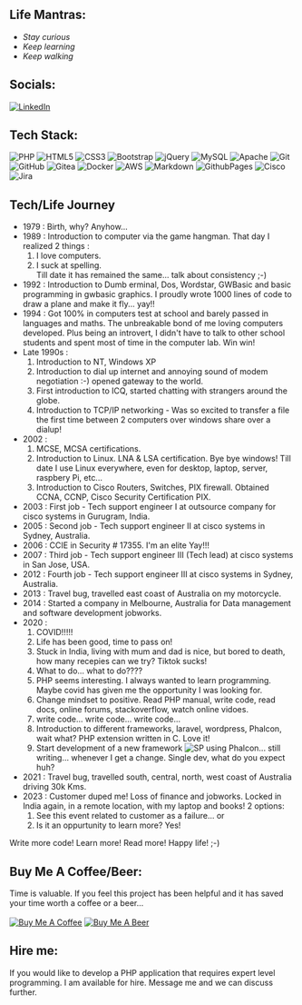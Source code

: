 ## Life Mantras:
- *Stay curious*
- *Keep learning*
- *Keep walking*

## Socials:
[![LinkedIn](https://img.shields.io/badge/LinkedIn-%230077B5.svg?logo=linkedin&logoColor=white)](https://linkedin.com/in/oyeaussie) 

## Tech Stack:
![PHP](https://img.shields.io/badge/php-%23777BB4.svg?style=flat&logo=php&logoColor=white) 
![HTML5](https://img.shields.io/badge/html5-%23E34F26.svg?style=flat&logo=html5&logoColor=white) 
![CSS3](https://img.shields.io/badge/css3-%231572B6.svg?style=flat&logo=css3&logoColor=white) 
![Bootstrap](https://img.shields.io/badge/bootstrap-%238511FA.svg?style=flat&logo=bootstrap&logoColor=white) 
![jQuery](https://img.shields.io/badge/jquery-%230769AD.svg?style=flat&logo=jquery&logoColor=white) 
![MySQL](https://img.shields.io/badge/mysql-4479A1.svg?style=flat&logo=mysql&logoColor=white) 
![Apache](https://img.shields.io/badge/apache-%23D42029.svg?style=flat&logo=apache&logoColor=white) 
![Git](https://img.shields.io/badge/git-%23F05033.svg?style=flat&logo=git&logoColor=white) 
![GitHub](https://img.shields.io/badge/github-%23121011.svg?style=flat&logo=github&logoColor=white) 
![Gitea](https://img.shields.io/badge/Gitea-34495E?style=flat&logo=gitea&logoColor=5D9425) 
![Docker](https://img.shields.io/badge/docker-%230db7ed.svg?style=flat&logo=docker&logoColor=white) 
![AWS](https://img.shields.io/badge/AWS-%23FF9900.svg?style=flat&logo=amazon-aws&logoColor=white) 
![Markdown](https://img.shields.io/badge/markdown-%23000000.svg?style=flat&logo=markdown&logoColor=white) 
![GithubPages](https://img.shields.io/badge/github%20pages-121013?style=flat&logo=github&logoColor=white) 
![Cisco](https://img.shields.io/badge/cisco-%23049fd9.svg?style=flat&logo=cisco&logoColor=black) 
![Jira](https://img.shields.io/badge/jira-%230A0FFF.svg?style=flat&logo=jira&logoColor=white)

## Tech/Life Journey
- 1979 : Birth, why? Anyhow...
- 1989 : Introduction to computer via the game hangman. That day I realized 2 things :
  1) I love computers.
  2) I suck at spelling.<br>
  Till date it has remained the same... talk about consistency ;-)
- 1992 : Introduction to Dumb erminal, Dos, Wordstar, GWBasic and basic programming in gwbasic graphics. I proudly wrote 1000 lines of code to draw a plane and make it fly... yay!!
- 1994 : Got 100% in computers test at school and barely passed in languages and maths. The unbreakable bond of me loving computers developed. Plus being an introvert, I didn't have to talk to other school students and spent most of time in the computer lab. Win win!
- Late 1990s :
  1) Introduction to NT, Windows XP
  2) Introduction to dial up internet and annoying sound of modem negotiation :-) opened gateway to the world.
  3) First introduction to ICQ, started chatting with strangers around the globe.
  4) Introduction to TCP/IP networking - Was so excited to transfer a file the first time between 2 computers over windows share over a dialup!
- 2002 :
  1) MCSE, MCSA certifications.
  2) Introduction to Linux. LNA & LSA certification. Bye bye windows! Till date I use Linux everywhere, even for desktop, laptop, server, raspbery Pi, etc...
  3) Introduction to Cisco Routers, Switches, PIX firewall. Obtained CCNA, CCNP, Cisco Security Certification PIX.
- 2003 : First job - Tech support engineer I at outsource company for cisco systems in Gurugram, India.
- 2005 : Second job - Tech support engineer II at cisco systems in Sydney, Australia.
- 2006 : CCIE in Security # 17355. I'm an elite Yay!!!
- 2007 : Third job - Tech support engineer III (Tech lead) at cisco systems in San Jose, USA.
- 2012 : Fourth job - Tech support engineer III at cisco systems in Sydney, Australia.
- 2013 : Travel bug, travelled east coast of Australia on my motorcycle.
- 2014 : Started a company in Melbourne, Australia for Data management and software development jobworks.
- 2020 :
  1) COVID!!!!!
  2) Life has been good, time to pass on!
  3) Stuck in India, living with mum and dad is nice, but bored to death, how many recepies can we try? Tiktok sucks!
  4) What to do... what to do????
  5) PHP seems interesting. I always wanted to learn programming. Maybe covid has given me the opportunity I was looking for.
  6) Change mindset to positive. Read PHP manual, write code, read docs, online forums, stackoverflow, watch online vidoes.
  7) write code... write code... write code...
  8) Introduction to different frameworks, laravel, wordpress, Phalcon, wait what? PHP extension written in C. Love it!
  9) Start development of a new framework ![SP](https://github.com/sp-framework/core) using Phalcon... still writing... whenever I get a change. Single dev, what do you expect huh?
- 2021 : Travel bug, travelled south, central, north, west coast of Australia driving 30k Kms. 
- 2023 : Customer duped me! Loss of finance and jobworks. Locked in India again, in a remote location, with my laptop and books! 2 options:
  1) See this event related to customer as a failure... or
  2) Is it an oppurtunity to learn more? Yes!
  
Write more code! Learn more! Read more! Happy life! ;-)

## Buy Me A Coffee/Beer:
Time is valuable. If you feel this project has been helpful and it has saved your time worth a coffee or a beer...<br><br>
<a href="https://www.buymeacoffee.com/oyeaussie" target="_blank"><img src="https://github.com/oyeaussie/assets/blob/main/buymecoffee.jpg" alt="Buy Me A Coffee"></a>
<a href="https://github.com/sponsors/oyeaussie?frequency=one-time&sponsor=oyeaussie&amount=10" target="_blank"><img src="https://github.com/oyeaussie/assets/blob/main/buymebeer.jpg" alt="Buy Me A Beer"></a>

## Hire me:
If you would like to develop a PHP application that requires expert level programming. I am available for hire. Message me and we can discuss further.
